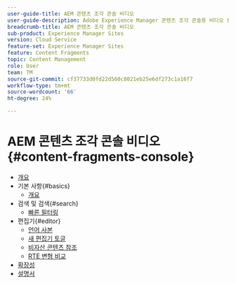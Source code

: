 ```yaml
---
user-guide-title: AEM 콘텐츠 조각 콘솔 비디오
user-guide-description: Adobe Experience Manager 콘텐츠 조각 콘솔용 비디오 컬렉션입니다.
breadcrumb-title: AEM 콘텐츠 조각 콘솔 비디오
sub-product: Experience Manager Sites
version: Cloud Service
feature-set: Experience Manager Sites
feature: Content Fragments
topic: Content Management
role: User
team: TM
source-git-commit: cf37733d0fd22d560c8021eb25e6df273c1a16f7
workflow-type: tm+mt
source-wordcount: '66'
ht-degree: 24%

---
```



# AEM 콘텐츠 조각 콘솔 비디오 {#content-fragments-console}

+ [개요](overview.md)
+ 기본 사항{#basics}
   + [개요](./basics/content-fragments-console.md)
+ 검색 및 검색{#search}
   + [빠른 필터링](search/fast-filtering.md)
+ 편집기{#editor}
   + [언어 사본](editor/language-copies.md)
   + [새 편집기 토글](editor/new-editor-toggle.md)
   + [비자산 콘텐츠 참조](editor/non-asset-content-references.md)
   + [RTE 변형 비교](editor/rte-variant-compare.md)
+ [확장성](https://experienceleague.adobe.com/docs/experience-manager-learn/cloud-service/developing/extensibility/content-fragments/overview.html)
+ [설명서](https://experienceleague.adobe.com/docs/experience-manager-cloud-service/content/sites/administering/content-fragments/content-fragments-console.html)
